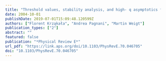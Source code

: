 ```yaml
---
title: "Threshold values, stability analysis, and high- q asymptotics for the coloring problem on random graphs"
date: 2004-10-01
publishDate: 2019-07-01T15:09:48.120599Z
authors: ["Florent Krząkała", "Andrea Pagnani", "Martin Weigt"]
publication_types: ["2"]
abstract: ""
featured: false
publication: "*Physical Review E*"
url_pdf: "https://link.aps.org/doi/10.1103/PhysRevE.70.046705"
doi: "10.1103/PhysRevE.70.046705"
---
```


